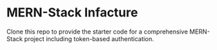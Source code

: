 # MERN-Stack Infacture
Clone this repo to provide the starter code for a comprehensive MERN-Stack project including token-based authentication.
